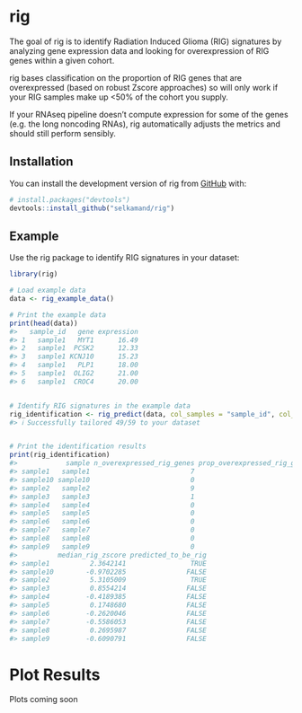 
<!-- README.md is generated from README.Rmd. Please edit that file -->

# rig

<!-- badges: start -->
<!-- badges: end -->

The goal of rig is to identify Radiation Induced Glioma (RIG) signatures
by analyzing gene expression data and looking for overexpression of RIG
genes within a given cohort.

rig bases classification on the proportion of RIG genes that are
overexpressed (based on robust Zscore approaches) so will only work if
your RIG samples make up \<50% of the cohort you supply.

If your RNAseq pipeline doesn’t compute expression for some of the genes
(e.g. the long noncoding RNAs), rig automatically adjusts the metrics
and should still perform sensibly.

## Installation

You can install the development version of rig from
[GitHub](https://github.com/) with:

``` r
# install.packages("devtools")
devtools::install_github("selkamand/rig")
```

## Example

Use the rig package to identify RIG signatures in your dataset:

``` r
library(rig)

# Load example data
data <- rig_example_data()

# Print the example data
print(head(data))
#>   sample_id   gene expression
#> 1   sample1   MYT1      16.49
#> 2   sample1  PCSK2      12.33
#> 3   sample1 KCNJ10      15.23
#> 4   sample1   PLP1      18.00
#> 5   sample1  OLIG2      21.00
#> 6   sample1  CROC4      20.00
```

``` r

# Identify RIG signatures in the example data
rig_identification <- rig_predict(data, col_samples = "sample_id", col_genes = "gene", col_expression = "expression")
#> ℹ Successfully tailored 49/59 to your dataset
```

``` r

# Print the identification results
print(rig_identification)
#>            sample n_overexpressed_rig_genes prop_overexpressed_rig_genes
#> sample1   sample1                         7                          0.7
#> sample10 sample10                         0                          0.0
#> sample2   sample2                         9                          0.9
#> sample3   sample3                         1                          0.1
#> sample4   sample4                         0                          0.0
#> sample5   sample5                         0                          0.0
#> sample6   sample6                         0                          0.0
#> sample7   sample7                         0                          0.0
#> sample8   sample8                         0                          0.0
#> sample9   sample9                         0                          0.0
#>          median_rig_zscore predicted_to_be_rig
#> sample1          2.3642141                TRUE
#> sample10        -0.9702285               FALSE
#> sample2          5.3105009                TRUE
#> sample3          0.8554214               FALSE
#> sample4         -0.4189385               FALSE
#> sample5          0.1748680               FALSE
#> sample6         -0.2620046               FALSE
#> sample7         -0.5586053               FALSE
#> sample8          0.2695987               FALSE
#> sample9         -0.6090791               FALSE
```

# Plot Results

Plots coming soon
